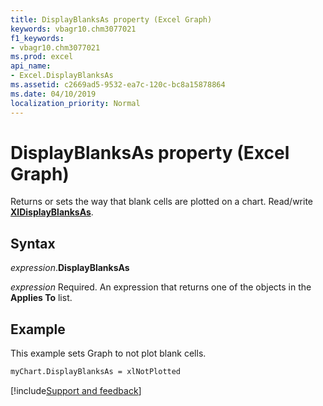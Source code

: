 ```yaml
---
title: DisplayBlanksAs property (Excel Graph)
keywords: vbagr10.chm3077021
f1_keywords:
- vbagr10.chm3077021
ms.prod: excel
api_name:
- Excel.DisplayBlanksAs
ms.assetid: c2669ad5-9532-ea7c-120c-bc8a15878864
ms.date: 04/10/2019
localization_priority: Normal
---
```



# DisplayBlanksAs property (Excel Graph)

Returns or sets the way that blank cells are plotted on a chart. Read/write **[XlDisplayBlanksAs](excel.xldisplayblanksas.md)**.

## Syntax

_expression_.**DisplayBlanksAs**

_expression_ Required. An expression that returns one of the objects in the **Applies To** list.

## Example

This example sets Graph to not plot blank cells.

```vb
myChart.DisplayBlanksAs = xlNotPlotted
```

[!include[Support and feedback](~/includes/feedback-boilerplate.md)]
